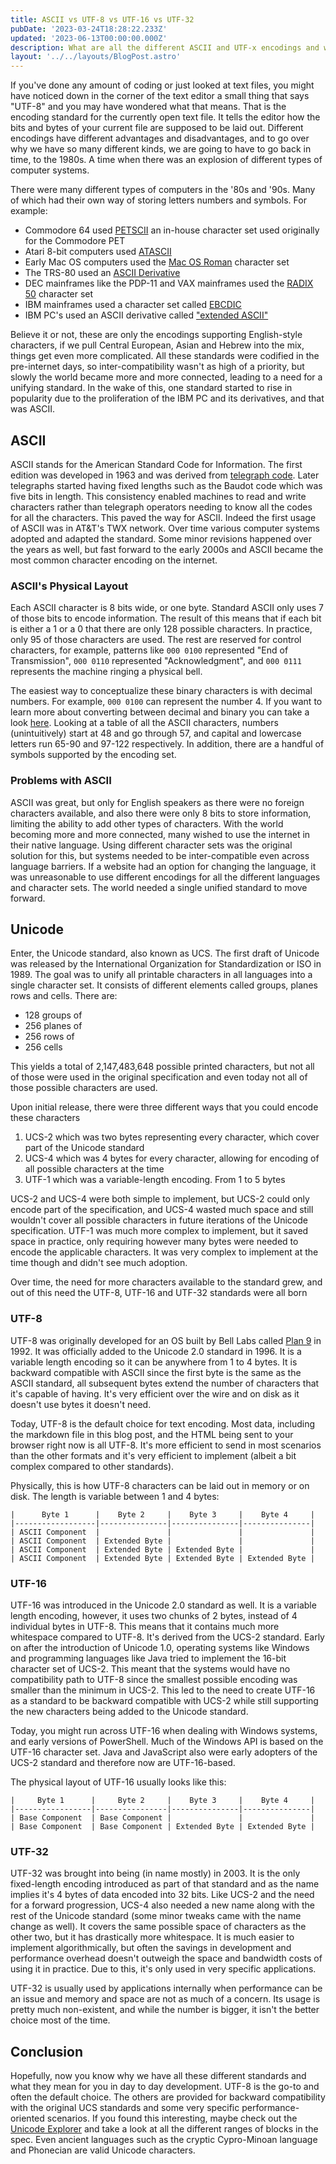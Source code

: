 ```yaml
---
title: ASCII vs UTF-8 vs UTF-16 vs UTF-32
pubDate: '2023-03-24T18:28:22.233Z'
updated: '2023-06-13T00:00:00.000Z'
description: What are all the different ASCII and UTF-x encodings and why do they matter?
layout: '../../layouts/BlogPost.astro'
---
```


If you've done any amount of coding or just looked at text files, you might have noticed down in the corner of the text editor a small thing that says "UTF-8" and you may have wondered what that means. That is the encoding standard for the currently open text file. It tells the editor how the bits and bytes of your current file are supposed to be laid out. Different encodings have different advantages and disadvantages, and to go over why we have so many different kinds, we are going to have to go back in time, to the 1980s. A time when there was an explosion of different types of computer systems.

There were many different types of computers in the '80s and '90s. Many of which had their own way of storing letters numbers and symbols. For example:

- Commodore 64 used [PETSCII](https://en.wikipedia.org/wiki/PETSCII) an in-house character set used originally for the Commodore PET
- Atari 8-bit computers used [ATASCII](https://en.wikipedia.org/wiki/ATASCII)
- Early Mac OS computers used the [Mac OS Roman](https://en.wikipedia.org/wiki/Mac_OS_Roman) character set
- The TRS-80 used an [ASCII Derivative](https://en.wikipedia.org/wiki/TRS-80_character_set#:~:text=The%20TRS%2D80%20computer%20manufacturered,with%20a%20lower%2Dcase%20upgrade.)
- DEC mainframes like the PDP-11 and VAX mainframes used the [RADIX 50](https://en.wikipedia.org/wiki/DEC_RADIX_50) character set
- IBM mainframes used a character set called [EBCDIC](https://www.ibm.com/docs/en/zos-basic-skills?topic=mainframe-ebcdic-character-set)
- IBM PC's used an ASCII derivative called ["extended ASCII"](https://en.wikipedia.org/wiki/Extended_ASCII)

Believe it or not, these are only the encodings supporting English-style characters, if we pull Central European, Asian and Hebrew into the mix, things get even more complicated. All these standards were codified in the pre-internet days, so inter-compatibility wasn't as high of a priority, but slowly the world became more and more connected, leading to a need for a unifying standard. In the wake of this, one standard started to rise in popularity due to the proliferation of the IBM PC and its derivatives, and that was ASCII.

## ASCII

ASCII stands for the American Standard Code for Information. The first edition was developed in 1963 and was derived from [telegraph code](https://en.wikipedia.org/wiki/Telegraph_code). Later telegraphs started having fixed lengths such as the Baudot code which was five bits in length. This consistency enabled machines to read and write characters rather than telegraph operators needing to know all the codes for all the characters. This paved the way for ASCII. Indeed the first usage of ASCII was in AT&T's TWX network. Over time various computer systems adopted and adapted the standard. Some minor revisions happened over the years as well, but fast forward to the early 2000s and ASCII became the most common character encoding on the internet.
  
### ASCII's Physical Layout

Each ASCII character is 8 bits wide, or one byte. Standard ASCII only uses 7 of those bits to encode information. The result of this means that if each bit is either a 1 or a 0 that there are only 128 possible characters. In practice, only 95 of those characters are used. The rest are reserved for control characters, for example, patterns like `000 0100` represented "End of Transmission", `000 0110` represented "Acknowledgment", and `000 0111` represents the machine ringing a physical bell.  
  
The easiest way to conceptualize these binary characters is with decimal numbers. For example, `000 0100` can represent the number 4. If you want to learn more about converting between decimal and binary you can take a look [here](https://www.electronics-tutorials.ws/binary/bin_2.html). Looking at a table of all the ASCII characters, numbers (unintuitively) start at 48 and go through 57, and capital and lowercase letters run 65-90 and 97-122 respectively. In addition, there are a handful of symbols supported by the encoding set.

### Problems with ASCII

ASCII was great, but only for English speakers as there were no foreign characters available, and also there were only 8 bits to store information, limiting the ability to add other types of characters. With the world becoming more and more connected, many wished to use the internet in their native language. Using different character sets was the original solution for this, but systems needed to be inter-compatible even across language barriers. If a website had an option for changing the language, it was unreasonable to use different encodings for all the different languages and character sets. The world needed a single unified standard to move forward. 

## Unicode

Enter, the Unicode standard, also known as UCS. The first draft of Unicode was released by the International Organization for Standardization or ISO in 1989. The goal was to unify all printable characters in all languages into a single character set. It consists of different elements called groups, planes rows and cells. There are:

- 128 groups of
- 256 planes of
- 256 rows of
- 256 cells 

This yields a total of 2,147,483,648 possible printed characters, but not all of those were used in the original specification and even today not all of those possible characters are used.

Upon initial release, there were three different ways that you could encode these characters

1. UCS-2 which was two bytes representing every character, which cover part of the Unicode standard
2. UCS-4 which was 4 bytes for every character, allowing for encoding of all possible characters at the time
3. UTF-1 which was a variable-length encoding. From 1 to 5 bytes

UCS-2 and UCS-4 were both simple to implement, but UCS-2 could only encode part of the specification, and UCS-4 wasted much space and still wouldn't cover all possible characters in future iterations of the Unicode specification. UTF-1 was much more complex to implement, but it saved space in practice, only requiring however many bytes were needed to encode the applicable characters. It was very complex to implement at the time though and didn't see much adoption.
  
Over time, the need for more characters available to the standard grew, and out of this need the UTF-8, UTF-16 and UTF-32 standards were all born

### UTF-8

UTF-8 was originally developed for an OS built by Bell Labs called [Plan 9](https://en.wikipedia.org/wiki/Plan_9_from_Bell_Labs) in 1992. It was officially added to the Unicode 2.0 standard in 1996. It is a variable length encoding so it can be anywhere from 1 to 4 bytes. It is backward compatible with ASCII since the first byte is the same as the ASCII standard, all subsequent bytes extend the number of characters that it's capable of having. It's very efficient over the wire and on disk as it doesn't use bytes it doesn't need. 
  
Today, UTF-8 is the default choice for text encoding. Most data, including the markdown file in this blog post, and the HTML being sent to your browser right now is all UTF-8. It's more efficient to send in most scenarios than the other formats and it's very efficient to implement (albeit a bit complex compared to other standards).

Physically, this is how UTF-8 characters can be laid out in memory or on disk. The length is variable between 1 and 4 bytes:

```
|      Byte 1      |    Byte 2     |    Byte 3     |    Byte 4     |
|------------------|---------------|---------------|---------------|
| ASCII Component  |               |               |               |
| ASCII Component  | Extended Byte |               |               |
| ASCII Component  | Extended Byte | Extended Byte |               |
| ASCII Component  | Extended Byte | Extended Byte | Extended Byte |
```

### UTF-16

UTF-16 was introduced in the Unicode 2.0 standard as well. It is a variable length encoding, however, it uses two chunks of 2 bytes, instead of 4 individual bytes in UTF-8. This means that it contains much more whitespace compared to UTF-8. It's derived from the UCS-2 standard. Early on after the introduction of Unicode 1.0, operating systems like Windows and programming languages like Java tried to implement the 16-bit character set of UCS-2. This meant that the systems would have no compatibility path to UTF-8 since the smallest possible encoding was smaller than the minimum in UCS-2. This led to the need to create UTF-16 as a standard to be backward compatible with UCS-2 while still supporting the new characters being added to the Unicode standard. 
  
Today, you might run across UTF-16 when dealing with Windows systems, and early versions of PowerShell. Much of the Windows API is based on the UTF-16 character set. Java and JavaScript also were early adopters of the UCS-2 standard and therefore now are UTF-16-based.

The physical layout of UTF-16 usually looks like this:

```
|     Byte 1      |     Byte 2     |    Byte 3     |    Byte 4     |
|-----------------|----------------|---------------|---------------|
| Base Component  | Base Component |               |               |
| Base Component  | Base Component | Extended Byte | Extended Byte |
```

### UTF-32

UTF-32 was brought into being (in name mostly) in 2003. It is the only fixed-length encoding introduced as part of that standard and as the name implies it's 4 bytes of data encoded into 32 bits. Like UCS-2 and the need for a forward progression, UCS-4 also needed a new name along with the rest of the Unicode standard (some minor tweaks came with the name change as well). It covers the same possible space of characters as the other two, but it has drastically more whitespace. It is much easier to implement algorithmically, but often the savings in development and performance overhead doesn't outweigh the space and bandwidth costs of using it in practice. Due to this, it's only used in very specific applications.

UTF-32 is usually used by applications internally when performance can be an issue and memory and space are not as much of a concern. Its usage is pretty much non-existent, and while the number is bigger, it isn't the better choice most of the time.

## Conclusion

Hopefully, now you know why we have all these different standards and what they mean for you in day to day development. UTF-8 is the go-to and often the default choice. The others are provided for backward compatibility with the original UCS standards and some very specific performance-oriented scenarios. If you found this interesting, maybe check out the [Unicode Explorer](https://unicode-explorer.com/blocks) and take a look at all the different ranges of blocks in the spec. Even ancient languages such as the cryptic Cypro-Minoan language and Phonecian are valid Unicode characters.